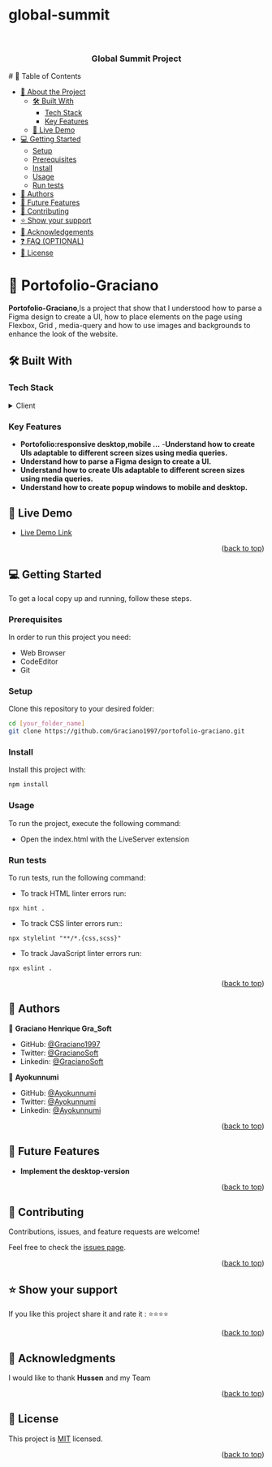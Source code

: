 # global-summit
<a name="readme-top"></a>
<div align="center">
  <br/>
  <h3><b>Global Summit Project</b></h3>

</div>
# 📗 Table of Contents

- [📖 About the Project](#about-project)
  - [🛠 Built With](#built-with)
    - [Tech Stack](#tech-stack)
    - [Key Features](#key-features)
  - [🚀 Live Demo](#live-demo)
- [💻 Getting Started](#getting-started)
  - [Setup](#setup)
  - [Prerequisites](#prerequisites)
  - [Install](#install)
  - [Usage](#usage)
   - [Run tests](#run-tests)
- [👥 Authors](#authors)
- [🔭 Future Features](#future-features)
- [🤝 Contributing](#contributing)
- [⭐️ Show your support](#support)
- [🙏 Acknowledgements](#acknowledgements)
- [❓ FAQ (OPTIONAL)](#faq)
- [📝 License](#license)

# 📖 Portofolio-Graciano
 <a name="about-project"></a>

**Portofolio-Graciano**,Is a project that show that I understood how to parse a Figma design to create a UI, how to place elements on the page using Flexbox, Grid , media-query 
and how to use images and backgrounds to enhance the look of the website.

## 🛠 Built With <a name="built-with"></a>

### Tech Stack <a name="tech-stack"></a>

<details>
  <summary>Client</summary>
  <ul>
    <li><a href="https://html.spec.whatwg.org/multipage/#toc-semantics/">Html</a></li>
    <li><a href="https://www.w3.org/standards/webdesign/htmlcss">Css</a></li>
  </ul>
</details>

### Key Features <a name="key-features"></a>

- **Portofolio:responsive desktop,mobile ...**
-**Understand how to create UIs adaptable to different screen sizes using media queries.**
- **Understand how to parse a Figma design to create a UI.**
- **Understand how to create UIs adaptable to different screen sizes using media queries.**
- **Understand how to create popup windows to mobile and desktop.**

## 🚀 Live Demo <a name="live-demo"></a>
- [Live Demo Link](https://graciano1997.github.io/portofolio-graciano/)


<p align="right">(<a href="#readme-top">back to top</a>)</p>


## 💻 Getting Started <a name="getting-started"></a>


To get a local copy up and running, follow these steps.

### Prerequisites

In order to run this project you need:
- Web Browser
- CodeEditor
- Git

### Setup

Clone this repository to your desired folder:

  ```sh
  cd [your_folder_name]
  git clone https://github.com/Graciano1997/portofolio-graciano.git
```
### Install

Install this project with:

  ```sh
  npm install
```
### Usage

To run the project, execute the following command:

- Open the index.html with the LiveServer extension
### Run tests

To run tests, run the following command:

- To track HTML linter errors run:
```
npx hint .
```
- To track CSS linter errors run::
```
npx stylelint "**/*.{css,scss}"
```
- To track JavaScript linter errors run:
```
npx eslint .
```

<p align="right">(<a href="#readme-top">back to top</a>)</p>


## 👥 Authors <a name="authors"></a>

👤 **Graciano Henrique Gra_Soft**

- GitHub: [@Graciano1997](https://github.com/Graciano1997)
- Twitter: [@GracianoSoft](https://twitter.com/GracianoSoft)
- Linkedin: [@GracianoSoft](https://www.linkedin.com/in/graciano-manuel-henrique-175527221/)

👤 **Ayokunnumi**

- GitHub: [@Ayokunnumi](https://github.com/Ayokunnumi1)
- Twitter: [@Ayokunnumi](https://twitter.com/AyokunnumiA)
- Linkedin: [@Ayokunnumi](https://www.linkedin.com/in/graciano-manuel-henrique-175527221/)

<p align="right">(<a href="#readme-top">back to top</a>)</p>


## 🔭 Future Features <a name="future-features"></a>

- **Implement the desktop-version**

<p align="right">(<a href="#readme-top">back to top</a>)</p>


## 🤝 Contributing <a name="contributing"></a>

Contributions, issues, and feature requests are welcome!

Feel free to check the [issues page](../../issues/).

<p align="right">(<a href="#readme-top">back to top</a>)</p>


## ⭐️ Show your support <a name="support"></a>


If you like this project share it and rate it :
⭐️⭐️⭐️⭐️
<p align="right">(<a href="#readme-top">back to top</a>)</p>

## 🙏 Acknowledgments <a name="acknowledgements"></a>

I would like to thank **Hussen** and my Team 

<p align="right">(<a href="#readme-top">back to top</a>)</p>


## 📝 License <a name="license"></a>
This project is [MIT](./LICENSE) licensed.

<p align="right">(<a href="#readme-top">back to top</a>)</p>
